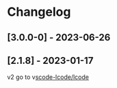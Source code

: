 # Changelog

## [3.0.0-0] - 2023-06-26


## [2.1.8] - 2023-01-17

v2 go to v[scode-lcode/lcode](https://github.com/vscode-lcode/lcode)
